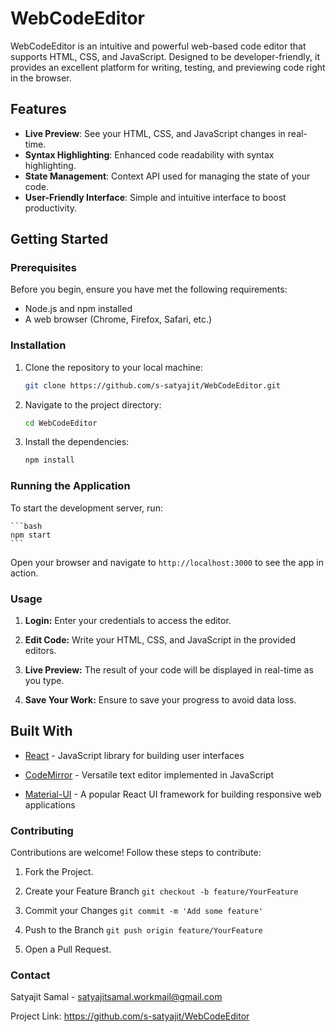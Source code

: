 # WebCodeEditor

WebCodeEditor is an intuitive and powerful web-based code editor that supports HTML, CSS, and JavaScript. Designed to be developer-friendly, it provides an excellent platform for writing, testing, and previewing code right in the browser.

## Features

- **Live Preview**: See your HTML, CSS, and JavaScript changes in real-time.
- **Syntax Highlighting**: Enhanced code readability with syntax highlighting.
- **State Management**: Context API used for managing the state of your code.
- **User-Friendly Interface**: Simple and intuitive interface to boost productivity.

## Getting Started

### Prerequisites

Before you begin, ensure you have met the following requirements:
- Node.js and npm installed
- A web browser (Chrome, Firefox, Safari, etc.)

### Installation

1. Clone the repository to your local machine:
   ```bash
   git clone https://github.com/s-satyajit/WebCodeEditor.git
   ```

2. Navigate to the project directory:

    ```bash
    cd WebCodeEditor
    ```

3. Install the dependencies:

    ```bash
    npm install
    ```

### Running the Application
To start the development server, run:

    ```bash
    npm start
    ```

Open your browser and navigate to ```http://localhost:3000``` to see the app in action.

### Usage
1. **Login:** Enter your credentials to access the editor.

2. **Edit Code:** Write your HTML, CSS, and JavaScript in the provided editors.

3. **Live Preview:** The result of your code will be displayed in real-time as you type.

4. **Save Your Work:** Ensure to save your progress to avoid data loss.

## Built With
- [React](https://reactjs.org/) - JavaScript library for building user interfaces

- [CodeMirror](https://codemirror.net/) - Versatile text editor implemented in JavaScript

- [Material-UI](https://mui.com/) - A popular React UI framework for building responsive web applications

### Contributing
Contributions are welcome! Follow these steps to contribute:

1. Fork the Project.

2. Create your Feature Branch ```git checkout -b feature/YourFeature```

3. Commit your Changes ```git commit -m 'Add some feature'```

4. Push to the Branch ```git push origin feature/YourFeature```

5. Open a Pull Request.

### Contact
Satyajit Samal - satyajitsamal.workmail@gmail.com

Project Link: https://github.com/s-satyajit/WebCodeEditor